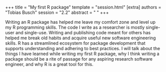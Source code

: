 +++
title = "My first R package"
template = "session.html"
[extra]
authors = "Tobias Busch"
session = "2.2"
abstract = " "
+++

Writing an R package has helped me leave my comfort zone and level up my R
programming skills. The code I write as a researcher is mostly single-user and
single-use. Writing and publishing code meant for others has helped me break
old habits and acquire useful new software engineering skills. R has a
streamlined ecosystem for package development that supports understanding and
adhering to best practices. I will talk about the things I have learned while
writing my first R package, why I think writing a package should be a rite of
passage for any aspiring research software engineer, and why R is a great tool
for this.
